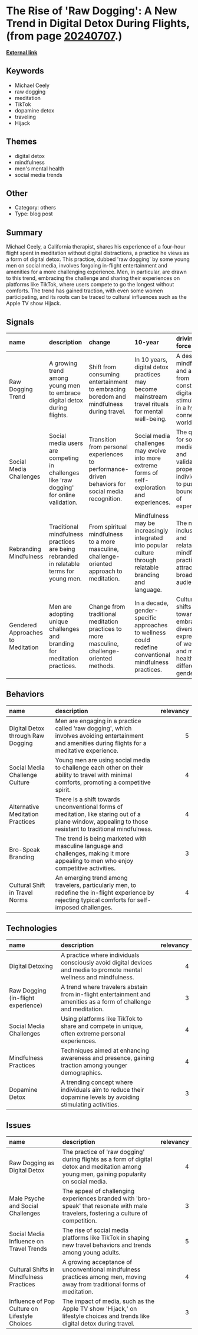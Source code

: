 # __The Rise of 'Raw Dogging': A New Trend in Digital Detox During Flights__, (from page [20240707](https://kghosh.substack.com/p/20240707).)

__[External link](https://edition.cnn.com/2024/06/28/travel/raw-dogging-travel-trend-explainer-intl-hnk/index.html?utm_source=substack&utm_medium=email)__



## Keywords

* Michael Ceely
* raw dogging
* meditation
* TikTok
* dopamine detox
* traveling
* Hijack

## Themes

* digital detox
* mindfulness
* men's mental health
* social media trends

## Other

* Category: others
* Type: blog post

## Summary

Michael Ceely, a California therapist, shares his experience of a four-hour flight spent in meditation without digital distractions, a practice he views as a form of digital detox. This practice, dubbed 'raw dogging' by some young men on social media, involves forgoing in-flight entertainment and amenities for a more challenging experience. Men, in particular, are drawn to this trend, embracing the challenge and sharing their experiences on platforms like TikTok, where users compete to go the longest without comforts. The trend has gained traction, with even some women participating, and its roots can be traced to cultural influences such as the Apple TV show Hijack.

## Signals

| name                              | description                                                                              | change                                                                                             | 10-year                                                                                                  | driving-force                                                                                              |   relevancy |
|:----------------------------------|:-----------------------------------------------------------------------------------------|:---------------------------------------------------------------------------------------------------|:---------------------------------------------------------------------------------------------------------|:-----------------------------------------------------------------------------------------------------------|------------:|
| Raw Dogging Trend                 | A growing trend among young men to embrace digital detox during flights.                 | Shift from consuming entertainment to embracing boredom and mindfulness during travel.             | In 10 years, digital detox practices may become mainstream travel rituals for mental well-being.         | A desire for mindfulness and a break from constant digital stimulation in a hyper-connected world.         |           4 |
| Social Media Challenges           | Social media users are competing in challenges like 'raw dogging' for online validation. | Transition from personal experiences to performance-driven behaviors for social media recognition. | Social media challenges may evolve into more extreme forms of self-exploration and experiences.          | The quest for social media likes and validation propels individuals to push boundaries of experiences.     |           3 |
| Rebranding Mindfulness            | Traditional mindfulness practices are being rebranded in relatable terms for young men.  | From spiritual mindfulness to a more masculine, challenge-oriented approach to meditation.         | Mindfulness may be increasingly integrated into popular culture through relatable branding and language. | The need for inclusivity and relatability in mindfulness practices to attract broader audiences.           |           4 |
| Gendered Approaches to Meditation | Men are adopting unique challenges and branding for meditation practices.                | Change from traditional meditation practices to more masculine, challenge-oriented methods.        | In a decade, gender-specific approaches to wellness could redefine conventional mindfulness practices.   | Cultural shifts towards embracing diverse expressions of wellness and mental health for different genders. |           4 |

## Behaviors

| name                              | description                                                                                                                                               |   relevancy |
|:----------------------------------|:----------------------------------------------------------------------------------------------------------------------------------------------------------|------------:|
| Digital Detox through Raw Dogging | Men are engaging in a practice called 'raw dogging', which involves avoiding entertainment and amenities during flights for a meditative experience.      |           5 |
| Social Media Challenge Culture    | Young men are using social media to challenge each other on their ability to travel with minimal comforts, promoting a competitive spirit.                |           4 |
| Alternative Meditation Practices  | There is a shift towards unconventional forms of meditation, like staring out of a plane window, appealing to those resistant to traditional mindfulness. |           4 |
| Bro-Speak Branding                | The trend is being marketed with masculine language and challenges, making it more appealing to men who enjoy competitive activities.                     |           3 |
| Cultural Shift in Travel Norms    | An emerging trend among travelers, particularly men, to redefine the in-flight experience by rejecting typical comforts for self-imposed challenges.      |           4 |

## Technologies

| name                               | description                                                                                                          |   relevancy |
|:-----------------------------------|:---------------------------------------------------------------------------------------------------------------------|------------:|
| Digital Detoxing                   | A practice where individuals consciously avoid digital devices and media to promote mental wellness and mindfulness. |           4 |
| Raw Dogging (in-flight experience) | A trend where travelers abstain from in-flight entertainment and amenities as a form of challenge and meditation.    |           3 |
| Social Media Challenges            | Using platforms like TikTok to share and compete in unique, often extreme personal experiences.                      |           4 |
| Mindfulness Practices              | Techniques aimed at enhancing awareness and presence, gaining traction among younger demographics.                   |           4 |
| Dopamine Detox                     | A trending concept where individuals aim to reduce their dopamine levels by avoiding stimulating activities.         |           3 |

## Issues

| name                                          | description                                                                                                                                 |   relevancy |
|:----------------------------------------------|:--------------------------------------------------------------------------------------------------------------------------------------------|------------:|
| Raw Dogging as Digital Detox                  | The practice of 'raw dogging' during flights as a form of digital detox and meditation among young men, gaining popularity on social media. |           4 |
| Male Psyche and Social Challenges             | The appeal of challenging experiences branded with 'bro-speak' that resonate with male travelers, fostering a culture of competition.       |           3 |
| Social Media Influence on Travel Trends       | The rise of social media platforms like TikTok in shaping new travel behaviors and trends among young adults.                               |           5 |
| Cultural Shifts in Mindfulness Practices      | A growing acceptance of unconventional mindfulness practices among men, moving away from traditional forms of meditation.                   |           4 |
| Influence of Pop Culture on Lifestyle Choices | The impact of media, such as the Apple TV show 'Hijack,' on lifestyle choices and trends like digital detox during travel.                  |           3 |